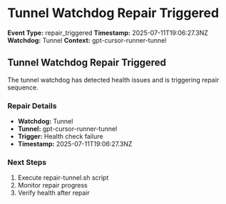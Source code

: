 # Tunnel Watchdog Repair Triggered

**Event Type:** repair_triggered
**Timestamp:** 2025-07-11T19:06:27.3NZ
**Watchdog:** Tunnel
**Context:** gpt-cursor-runner-tunnel


## Tunnel Watchdog Repair Triggered

The tunnel watchdog has detected health issues and is triggering repair sequence.

### Repair Details
- **Watchdog:** Tunnel
- **Tunnel:** gpt-cursor-runner-tunnel
- **Trigger:** Health check failure
- **Timestamp:** 2025-07-11T19:06:27.3NZ

### Next Steps
1. Execute repair-tunnel.sh script
2. Monitor repair progress
3. Verify health after repair


